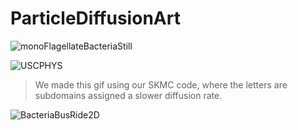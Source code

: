 # ParticleDiffusionArt
![monoFlagellateBacteriaStill](https://github.com/cdalas2/ParticleDiffusionArt/blob/main/monoFlagellateBacteriaStill.gif?raw=true)

![USCPHYS](https://user-images.githubusercontent.com/62254347/117349003-bcf17900-ae5f-11eb-9f3b-d0ceb8e59e50.gif)
>We made this gif using our SKMC code, where the letters are subdomains assigned a slower diffusion rate.

![BacteriaBusRide2D](https://user-images.githubusercontent.com/62254347/118174728-09026780-b3e4-11eb-987f-f3936eb19c82.gif)
